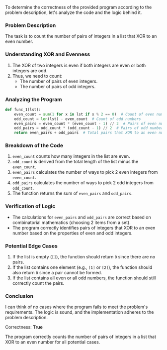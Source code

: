 To determine the correctness of the provided program according to the problem description, let's analyze the code and the logic behind it.

### Problem Description
The task is to count the number of pairs of integers in a list that XOR to an even number.

### Understanding XOR and Evenness
1. The XOR of two integers is even if both integers are even or both integers are odd.
2. Thus, we need to count:
   - The number of pairs of even integers.
   - The number of pairs of odd integers.

### Analyzing the Program
```python
def func_1(lst):
    even_count = sum(1 for x in lst if x % 2 == 0)  # Count of even numbers
    odd_count = len(lst) - even_count  # Count of odd numbers
    even_pairs = even_count * (even_count - 1) // 2  # Pairs of even numbers
    odd_pairs = odd_count * (odd_count - 1) // 2  # Pairs of odd numbers
    return even_pairs + odd_pairs  # Total pairs that XOR to an even number
```

### Breakdown of the Code
1. `even_count` counts how many integers in the list are even.
2. `odd_count` is derived from the total length of the list minus the `even_count`.
3. `even_pairs` calculates the number of ways to pick 2 even integers from `even_count`.
4. `odd_pairs` calculates the number of ways to pick 2 odd integers from `odd_count`.
5. The function returns the sum of `even_pairs` and `odd_pairs`.

### Verification of Logic
- The calculations for `even_pairs` and `odd_pairs` are correct based on combinatorial mathematics (choosing 2 items from a set).
- The program correctly identifies pairs of integers that XOR to an even number based on the properties of even and odd integers.

### Potential Edge Cases
1. If the list is empty (`[]`), the function should return `0` since there are no pairs.
2. If the list contains one element (e.g., `[1]` or `[2]`), the function should also return `0` since a pair cannot be formed.
3. If the list contains all even or all odd numbers, the function should still correctly count the pairs.

### Conclusion
I can think of no cases where the program fails to meet the problem's requirements. The logic is sound, and the implementation adheres to the problem description.

Correctness: **True** 

The program correctly counts the number of pairs of integers in a list that XOR to an even number for all potential cases.